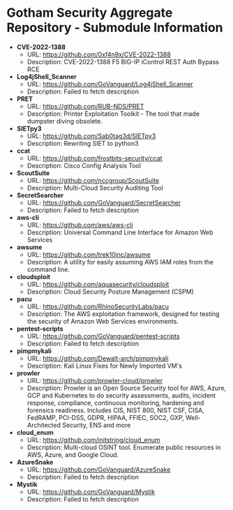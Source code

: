 # Gotham Security Aggregate Repository - Submodule Information
- **CVE-2022-1388**
  - URL: https://github.com/0xf4n9x/CVE-2022-1388
  - Description: CVE-2022-1388 F5 BIG-IP iControl REST Auth Bypass RCE
- **Log4jShell_Scanner**
  - URL: https://github.com/GoVanguard/Log4jShell_Scanner
  - Description: Failed to fetch description
- **PRET**
  - URL: https://github.com/RUB-NDS/PRET
  - Description: Printer Exploitation Toolkit - The tool that made dumpster diving obsolete.
- **SIETpy3**
  - URL: https://github.com/Sab0tag3d/SIETpy3
  - Description: Rewriting SIET to python3
- **ccat**
  - URL: https://github.com/frostbits-security/ccat
  - Description: Cisco Config Analysis Tool
- **ScoutSuite**
  - URL: https://github.com/nccgroup/ScoutSuite
  - Description: Multi-Cloud Security Auditing Tool
- **SecretSearcher**
  - URL: https://github.com/GoVanguard/SecretSearcher
  - Description: Failed to fetch description
- **aws-cli**
  - URL: https://github.com/aws/aws-cli
  - Description: Universal Command Line Interface for Amazon Web Services
- **awsume**
  - URL: https://github.com/trek10inc/awsume
  - Description: A utility for easily assuming AWS IAM roles from the command line.
- **cloudsploit**
  - URL: https://github.com/aquasecurity/cloudsploit
  - Description: Cloud Security Posture Management (CSPM)
- **pacu**
  - URL: https://github.com/RhinoSecurityLabs/pacu
  - Description: The AWS exploitation framework, designed for testing the security of Amazon Web Services environments.
- **pentest-scripts**
  - URL: https://github.com/GoVanguard/pentest-scripts
  - Description: Failed to fetch description
- **pimpmykali**
  - URL: https://github.com/Dewalt-arch/pimpmykali
  - Description: Kali Linux Fixes for Newly Imported VM's
- **prowler**
  - URL: https://github.com/prowler-cloud/prowler
  - Description: Prowler is an Open Source Security tool for AWS, Azure, GCP and Kubernetes to do security assessments, audits, incident response, compliance, continuous monitoring, hardening and forensics readiness. Includes CIS, NIST 800, NIST CSF, CISA, FedRAMP, PCI-DSS, GDPR, HIPAA, FFIEC, SOC2, GXP, Well-Architected Security, ENS and more
- **cloud_enum**
  - URL: https://github.com/initstring/cloud_enum
  - Description: Multi-cloud OSINT tool. Enumerate public resources in AWS, Azure, and Google Cloud.
- **AzureSnake**
  - URL: https://github.com/GoVanguard/AzureSnake
  - Description: Failed to fetch description
- **Mystik**
  - URL: https://github.com/GoVanguard/Mystik
  - Description: Failed to fetch description
